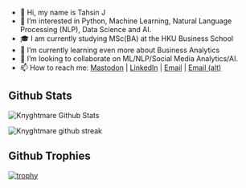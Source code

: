 - 👋 Hi, my name is Tahsin J
- 👀 I’m interested in Python, Machine Learning, Natural Language Processing (NLP), Data Science and AI.
- 🎓 I am currently studying MSc(BA) at the HKU Business School
- 🌱 I’m currently learning even more about Business Analytics
- 💞️ I’m looking to collaborate on ML/NLP/Social Media Analytics/AI.
- 📫 How to reach me: <a rel="me" href="https://mas.to/@knyghtmare">Mastodon</a> | <a rel="me" href="https://www.linkedin.com/in/tahsinjahin/">LinkedIn</a> | <a rel="me" href="mailto:tahsinjahinkhalid@gmail.com">Email</a> | <a rel="me" href="mailto:khalidtahsinjahin@gmail.com">Email (alt)</a>

<!---
knyghtmare/knyghtmare is a ✨ special ✨ repository because its `README.md` (this file) appears on your GitHub profile.
You can click the Preview link to take a look at your changes.
--->

## Github Stats
![Knyghtmare Github Stats](https://github-readme-stats-git-masterrstaa-rickstaa.vercel.app/api?username=knyghtmare&show_icons=true&theme=swift&count_private=true&include_all_commits=true)

![Knyghtmare github streak](https://github-readme-streak-stats.herokuapp.com/?user=knyghtmare&theme=swift&include_all_commits=true&count_private=true)

## Github Trophies
[![trophy](https://github-profile-trophy.vercel.app/?username=knyghtmare)](https://github.com/ryo-ma/github-profile-trophy)
